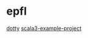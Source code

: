 # epfl

[dotty](https://github.com/lampepfl/dotty)
[scala3-example-project](https://github.com/scala/scala3-example-project)
